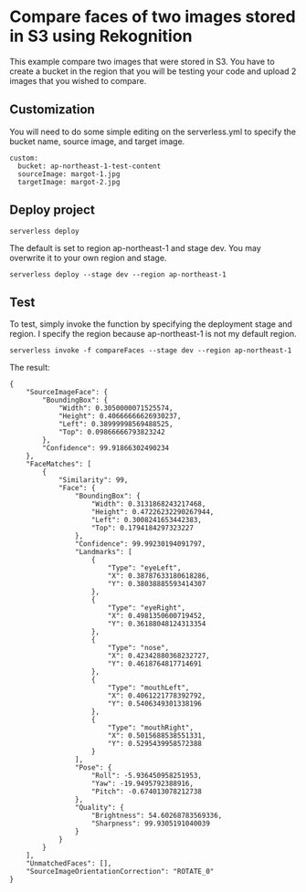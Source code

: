 # Compare faces of two images stored in S3 using Rekognition

This example compare two images that were stored in S3. You have to create a bucket in the region that you will be testing your code and upload 2 images that you wished to compare.

## Customization
You will need to do some simple editing on the serverless.yml to specify the bucket name, source image, and target image.

```
custom:
  bucket: ap-northeast-1-test-content
  sourceImage: margot-1.jpg
  targetImage: margot-2.jpg  
```  

## Deploy project
```
serverless deploy
```
The default is set to region ap-northeast-1 and stage dev. You may overwrite it to your own region and stage.
```
serverless deploy --stage dev --region ap-northeast-1
```

## Test
To test, simply invoke the function by specifying the deployment stage and region. I specify the region because ap-northeast-1 is not my default region. 
```
serverless invoke -f compareFaces --stage dev --region ap-northeast-1
```
The result: 
```
{
    "SourceImageFace": {
        "BoundingBox": {
            "Width": 0.3050000071525574,
            "Height": 0.40666666626930237,
            "Left": 0.38999998569488525,
            "Top": 0.09866666793823242
        },
        "Confidence": 99.91866302490234
    },
    "FaceMatches": [
        {
            "Similarity": 99,
            "Face": {
                "BoundingBox": {
                    "Width": 0.3131868243217468,
                    "Height": 0.47226232290267944,
                    "Left": 0.3008241653442383,
                    "Top": 0.1794184297323227
                },
                "Confidence": 99.99230194091797,
                "Landmarks": [
                    {
                        "Type": "eyeLeft",
                        "X": 0.38787633180618286,
                        "Y": 0.38038885593414307
                    },
                    {
                        "Type": "eyeRight",
                        "X": 0.4981350600719452,
                        "Y": 0.36188048124313354
                    },
                    {
                        "Type": "nose",
                        "X": 0.42342880368232727,
                        "Y": 0.4618764817714691
                    },
                    {
                        "Type": "mouthLeft",
                        "X": 0.4061221778392792,
                        "Y": 0.5406349301338196
                    },
                    {
                        "Type": "mouthRight",
                        "X": 0.5015688538551331,
                        "Y": 0.5295439958572388
                    }
                ],
                "Pose": {
                    "Roll": -5.936450958251953,
                    "Yaw": -19.9495792388916,
                    "Pitch": -0.674013078212738
                },
                "Quality": {
                    "Brightness": 54.60268783569336,
                    "Sharpness": 99.9305191040039
                }
            }
        }
    ],
    "UnmatchedFaces": [],
    "SourceImageOrientationCorrection": "ROTATE_0"
}
```